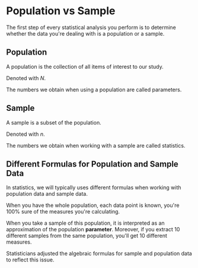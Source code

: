 # Population vs Sample

The first step of every statistical analysis you perform is to determine whether the data you're dealing with is a population or a sample.

## Population

A population is the collection of all items of interest to our study. 

Denoted with $N$.

The numbers we obtain when using a population are called parameters.


## Sample

A sample is a subset of the population.

Denoted with $n$.

The numbers we obtain when working with a sample are called statistics.

## Different Formulas for Population and Sample Data

In statistics, we will typically uses different formulas when working with population data and sample data.

When you have the whole population, each data point is known, you're 100% sure of the measures you're calculating.

When you take a sample of this population, it is interpreted as an approximation of the population **parameter**. Moreover, if you extract 10 different samples from the same population, you'll get 10 different measures.

Statisticians adjusted the algebraic formulas for sample and population data to reflect this issue.